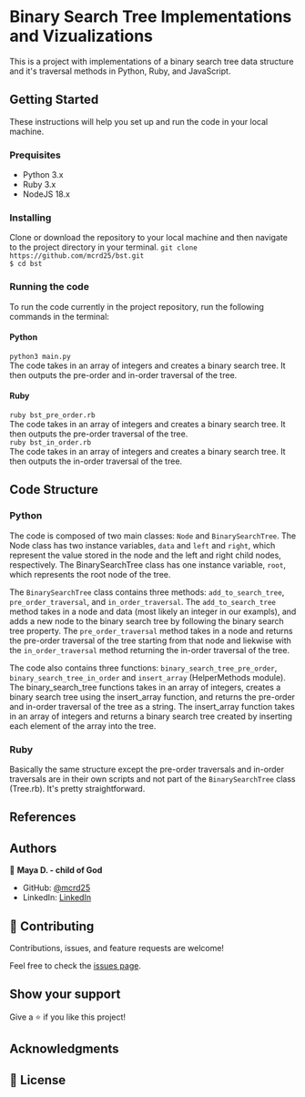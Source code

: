# Binary Search Tree Implementations and Vizualizations
This is a project with implementations of a binary search tree data structure and it's traversal methods in Python, Ruby, and JavaScript.

## Getting Started
These instructions will help you set up and run the code in your local machine.

### Prequisites
- Python 3.x
- Ruby 3.x
- NodeJS 18.x

### Installing
Clone or download the repository to your local machine and then navigate to the project directory in your terminal.
```git clone https://github.com/mcrd25/bst.git``` <br>
```$ cd bst``` <br>

### Running the code
To run the code currently in the project repository, run the following commands in the terminal:

#### Python
`python3 main.py`<br>
The code takes in an array of integers and creates a binary search tree. It then outputs the pre-order and in-order traversal of the tree.

#### Ruby
`ruby bst_pre_order.rb `<br>
The code takes in an array of integers and creates a binary search tree. It then outputs the pre-order traversal of the tree.<br>
`ruby bst_in_order.rb `<br>
The code takes in an array of integers and creates a binary search tree. It then outputs the in-order traversal of the tree.

## Code Structure
### Python
The code is composed of two main classes: `Node` and `BinarySearchTree`. The Node class has two instance variables, `data` and `left` and `right`, which represent the value stored in the node and the left and right child nodes, respectively. The BinarySearchTree class has one instance variable, `root`, which represents the root node of the tree.

The `BinarySearchTree` class contains three methods: `add_to_search_tree`, `pre_order_traversal`, and `in_order_traversal`. The `add_to_search_tree` method takes in a node and data (most likely an integer in our exampls), and adds a new node to the binary search tree by following the binary search tree property. The `pre_order_traversal` method takes in a node and returns the pre-order traversal of the tree starting from that node and liekwise with the `in_order_traversal` method returning the in-order traversal of the tree.

The code also contains three functions: `binary_search_tree_pre_order`, `binary_search_tree_in_order` and `insert_array` (HelperMethods module). The binary_search_tree functions takes in an array of integers, creates a binary search tree using the insert_array function, and returns the pre-order and in-order traversal of the tree as a string. The insert_array function takes in an array of integers and returns a binary search tree created by inserting each element of the array into the tree.

### Ruby
Basically the same structure except the  pre-order traversals and in-order traversals are in their own scripts and not part of the `BinarySearchTree` class (Tree.rb). It's pretty straightforward.

## References


## Authors

👤 **Maya D. - child of God**

- GitHub: [@mcrd25](https://github.com/mcrd25)
- LinkedIn: [LinkedIn](https://linkedin.com/in/mayadouglas)

## 🤝 Contributing

Contributions, issues, and feature requests are welcome!

Feel free to check the [issues page](../../issues/).

## Show your support

Give a ⭐️ if you like this project!

## Acknowledgments


## 📝 License
